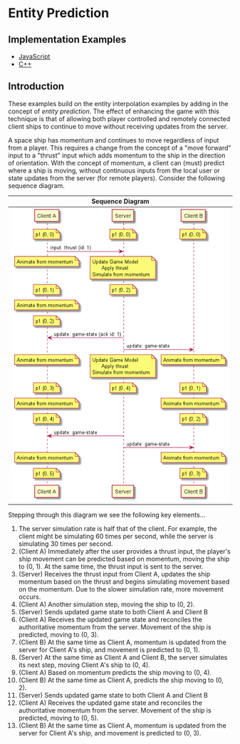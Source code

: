 # Entity Prediction

## Implementation Examples

* [JavaScript](https://github.com/ProfPorkins/GameTech/tree/master/JavaScript/Multiplayer/Step%204%20-%20Entity%20Prediction)
* [C++](https://github.com/ProfPorkins/GameTech/tree/master/C%2B%2B/Multiplayer/Step%204%20-%20Entity%20Prediction)

## Introduction

These examples build on the entity interpolation examples by adding in the concept of _entity prediction_.  The effect of enhancing the game with this technique is that of allowing both player controlled and remotely connected client ships to continue to move without receiving updates from the server.

A space ship has momentum and continues to move regardless of input from a player.  This requires a change from the concept of a "move forward" input to a "thrust" input which adds momentum to the ship in the direction of orientation.  With the concept of momentum, a client can (must) predict where a ship is moving, without continuous inputs from the local user or state updates from the server (for remote players).  Consider the following sequence diagram.

Sequence Diagram |
-----------------|
![Entity Interpolation - Sequence](https://github.com/ProfPorkins/GameTech/blob/trunk/doc/Multiplayer/images/Entity%20Prediction%20-%20Sequence.png) |

Stepping through this diagram we see the following key elements...

1. The server simulation rate is half that of the client.  For example, the client might be simulating 60 times per second, while the server is simulating 30 times per second.
1. (Client A) Immediately after the user provides a thrust input, the player's ship movement can be predicted based on momentum, moving the ship to (0, 1).  At the same time, the thrust input is sent to the server.
1. (Server) Receives the thrust input from Client A, updates the ship momentum based on the thrust and begins simulating movement based on the momentum.  Due to the slower simulation rate, more movement occurs.
1. (Client A) Another simulation step, moving the ship to (0, 2).
1. (Server) Sends updated game state to both Client A and Client B
1. (Client A) Receives the updated game state and reconciles the authoritative momentum from the server.  Movement of the ship is predicted, moving to (0, 3).
1. (Client B) At the same time as Client A, momentum is updated from the server for Client A's ship, and movement is predicted to (0, 1).
1. (Server) At the same time as Client A and Client B, the server simulates its next step, moving Client A's ship to (0, 4).
1. (Client A) Based on momentum predicts the ship moving to (0, 4).
1. (Client B) At the same time as Client A, predicts the ship moving to (0, 2).
1. (Server) Sends updated game state to both Client A and Client B
1. (Client A) Receives the updated game state and reconciles the authoritative momentum from the server.  Movement of the ship is predicted, moving to (0, 5).
1. (Client B) At the same time as Client A, momentum is updated from the server for Client A's ship, and movement is predicted to (0, 3).
